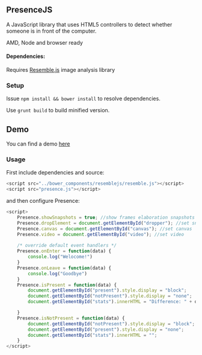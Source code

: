 ## PresenceJS

A JavaScript library that uses HTML5 controllers to detect whether someone is in front of the computer. 

AMD, Node and browser ready

#### Dependencies: 
Requires [Resemble.js](http://huddle.github.io/Resemble.js/) image analysis library

### Setup
Issue `npm install && bower install` to resolve dependencies.

Use `grunt build` to build minified version.

## Demo
You can find a demo [here](http://marco-gagliardi.github.io/presencejs/)

### Usage
First include dependencies and source:

``` javascript
<script src="../bower_components/resemblejs/resemble.js"></script>
<script src="presence.js"></script>
```

and then configure Presence:

```javascript
<script>
    Presence.showSnapshots = true; //show frames elaboration snapshots
    Presence.dropElement = document.getElementById("dropper"); //set snapshots container
    Presence.canvas = document.getElementById("canvas"); //set canvas
    Presence.video = document.getElementById("video"); //set video
    
    /* override default event handlers */
    Presence.onEnter = function(data) {
        console.log("Welocome!")
    }
    Presence.onLeave = function(data) {
        console.log("Goodbye")
    }
    Presence.isPresent = function(data) {
        document.getElementById("present").style.display = "block";
        document.getElementById("notPresent").style.display = "none";
        document.getElementById("stats").innerHTML = "Difference: " + data.mismatch + "% Red: " + data.red + "% Blue:" + data.blue + "% Green:" + data.green + " Brightness: " + data.brightness + "%";

    }
    Presence.isNotPresent = function(data) {
        document.getElementById("notPresent").style.display = "block";
        document.getElementById("present").style.display = "none";
        document.getElementById("stats").innerHTML = "";
    }
</script>
```